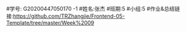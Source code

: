 #学号: G20200447050170 -1
#姓名:张杰
#班期:5
#小组:5
#作业&总结链接:https://github.com/TRZhangjie/Frontend-05-Template/tree/master/Week%2009